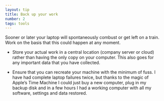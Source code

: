```yaml
---
layout: tip
title: Back up your work
number: 2
tags: tools
---
```


Sooner or later your laptop will spontaneously combust or get left on a train.  Work on the basis that this could happen at any moment.

* Store your actual work in a central location (company server or cloud) rather than having the only copy on your computer.  This also goes for any important data that you have collected.

* Ensure that you can recreate your machine with the minimum of fuss.  I have had complete laptop failures twice, but thanks to the magic of Apple’s Time Machine I could just buy a new computer, plug in my backup disk and in a few hours I had a working computer with all my software, settings and data restored.

